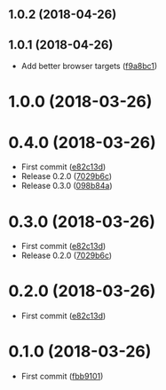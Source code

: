 <a name="1.0.2"></a>
## 1.0.2 (2018-04-26)




<a name="1.0.1"></a>
## 1.0.1 (2018-04-26)

* Add better browser targets ([f9a8bc1](https://github.com/Kikobeats/codecopy/commit/f9a8bc1))



<a name="1.0.0"></a>
# 1.0.0 (2018-03-26)




<a name="0.4.0"></a>
# 0.4.0 (2018-03-26)

* First commit ([e82c13d](https://github.com/Kikobeats/codecopy/commit/e82c13d))
* Release 0.2.0 ([7029b6c](https://github.com/Kikobeats/codecopy/commit/7029b6c))
* Release 0.3.0 ([098b84a](https://github.com/Kikobeats/codecopy/commit/098b84a))



<a name="0.3.0"></a>
# 0.3.0 (2018-03-26)

* First commit ([e82c13d](https://github.com/Kikobeats/codecopy.js/commit/e82c13d))
* Release 0.2.0 ([7029b6c](https://github.com/Kikobeats/codecopy.js/commit/7029b6c))



<a name="0.2.0"></a>
# 0.2.0 (2018-03-26)

* First commit ([e82c13d](https://github.com/Kikobeats/codecopy.js/commit/e82c13d))



<a name="0.1.0"></a>
# 0.1.0 (2018-03-26)

* First commit ([fbb9101](https://github.com/Kikobeats/codecopy.js/commit/fbb9101))




